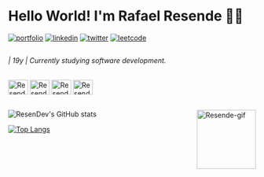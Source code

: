 
# Hello World! I'm Rafael Resende 👋🏽
[![portfolio](https://img.shields.io/badge/my%20portfolio-120B08?style=for-the-badge&logo=About.me&logoColor=white)](https://.com/)
[![linkedin](https://img.shields.io/badge/linkedin-0A66C2?style=for-the-badge&logo=linkedin&logoColor=white)](https://www.linkedin.com/in/rafael-resende-b5090320b/) 
[![twitter](https://img.shields.io/badge/twitter-1DA1F2?style=for-the-badge&logo=twitter&logoColor=white)](https://twitter.com/)
[![leetcode](https://img.shields.io/badge/-LeetCode-FFA116?style=for-the-badge&logo=LeetCode&logoColor=black)](https://leetcode.com/ResenDev/)

##
*| 19y | Currently studying software development.*

</br>
<div style="display: inline_block">
    <img align="center"alt="Resende-html" height="30" width="40" src="https://cdn.jsdelivr.net/gh/devicons/devicon/icons/html5/html5-original-wordmark.svg"/> 
    <img align="center" alt="Resende-css" height="30" width="40" src="https://cdn.jsdelivr.net/gh/devicons/devicon/icons/css3/css3-original-wordmark.svg"/>
    <img align="center" alt="Resende-java" height="30" width="40" src="https://cdn.jsdelivr.net/gh/devicons/devicon/icons/java/java-original.svg"/>
    <img align="center" alt="Resende-mysql" height="30" width="40" src="https://cdn.jsdelivr.net/gh/devicons/devicon/icons/mysql/mysql-original-wordmark.svg"/>
    
</div></br>



![ResenDev's GitHub stats](https://github-readme-stats.vercel.app/api?username=ResenDev&show_icons=true&theme=github_dark)
<img align="right" alt="Resende-gif" height="120" width="120" src="https://cdn.discordapp.com/attachments/693299596427919360/1028098841695752192/meu_gif_animado_github.gif">

[![Top Langs](https://github-readme-stats.vercel.app/api/top-langs/?username=ResenDev&layout=compact&theme=github_dark)](https://github.com/ResenDev/github-readme-stats)





